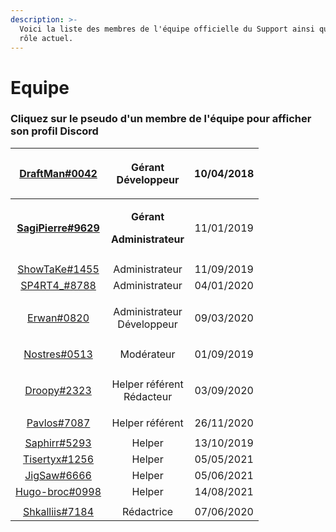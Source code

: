 ```yaml
---
description: >-
  Voici la liste des membres de l'équipe officielle du Support ainsi que leur
  rôle actuel.
---
```


# Equipe

### Cliquez sur le pseudo d'un membre de l'équipe pour afficher son profil Discord

|  ****[**DraftMan#0042**](https://discordapp.com/users/207190782673813504)****  |    <p><strong>Gérant</strong><br><strong>Développeur</strong></p>    | 10/04/2018 |
| :----------------------------------------------------------------------------: | :------------------------------------------------------------------: | :--------: |
| ****[**SagiPierre#9629**](https://discordapp.com/users/164738865649811457)**** | <p><strong>Gérant</strong></p><p><strong>Administrateur</strong></p> | 11/01/2019 |
|                                                                                |                                                                      |            |
|        [ShowTaKe#1455](https://discordapp.com/users/324110004313391105)        |                            Administrateur                            | 11/09/2019 |
|        [SP4RT4\_#8788](https://discordapp.com/users/272321832323907585)        |                            Administrateur                            | 04/01/2020 |
|          [Erwan#0820](https://discordapp.com/users/150249602635792385)         |                 <p>Administrateur<br>Développeur</p>                 | 09/03/2020 |
|                                                                                |                                                                      |            |
|         [Nostres#0513](https://discordapp.com/users/518111825859051568)        |                              Modérateur                              | 01/09/2019 |
|                                                                                |                                                                      |            |
|         [Droopy#2323](https://discordapp.com/users/602548725113552917)         |                  <p>Helper référent<br>Rédacteur</p>                 | 03/09/2020 |
|         [Pavlos#7087](https://discordapp.com/users/691659049569222677)         |                            Helper référent                           | 26/11/2020 |
|                                                                                |                                                                      |            |
|         [Saphirr#5293](https://discordapp.com/users/555068713343254533)        |                                Helper                                | 13/10/2019 |
|        [Tisertyx#1256](https://discordapp.com/users/622078849857093633)        |                                Helper                                | 05/05/2021 |
|         [JigSaw#6666](https://discordapp.com/users/587271930797752321)         |                                Helper                                | 05/06/2021 |
|        [Hugo-broc#0998](https://discordapp.com/users/667362944606273576)       |                                Helper                                | 14/08/2021 |
|                                                                                |                                                                      |            |
|        [Shkalliis#7184](https://discordapp.com/users/364869974730211329)       |                              Rédactrice                              | 07/06/2020 |
